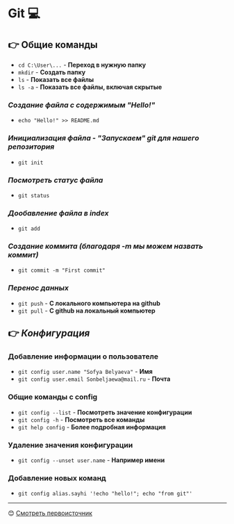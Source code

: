 # Git :computer:
## :point_right:  Общие команды
- `cd C:\User\...` - **Переход в нужную папку**
- `mkdir` - **Создать папку**
- `ls` - **Показать все файлы**
- `ls -a` - **Показать все файлы, включая скрытые**
  
### *Создание файла с содержимым "Hello!"*
- `echo "Hello!" >> README.md`

### *Инициализация файла - "Запускаем" git для нашего репозитория*
- `git init`

### *Посмотреть статус файла*
- `git status`

### *Дообавление файла в index*
- `git add`

### *Создание коммита (благодаря -m мы можем назвать коммит)*
- `git commit -m "First commit"`

### *Перенос данных*
- `git push` - **C локального компьютера на github**
- `git pull` - **С github на локальный компьютер**  

## :point_right:  *Конфигурация*
### Добавление информации о пользователе
- `git config user.name "Sofya Belyaeva"` - **Имя** 
- `git config user.email Sonbeljaewa@mail.ru` - **Почта**

### Общие команды с config
- `git config --list` - **Посмотреть значение конфигурации**
- `git config -h` - **Посмотреть все команды**
- `git help config` - **Более подробная информация**

### Удаление значения конфигурации
- `git config --unset user.name` - **Например имени**

### Добавление новых команд
- `git config alias.sayhi '!echo "hello!"; echo "from git"'`

---
:blush: [Смотреть первоисточник](https://youtube.com/playlist?list=PLDyvV36pndZFHXjXuwA_NywNrVQO0aQqb&si=CJOcqcccxBpifFwL)
